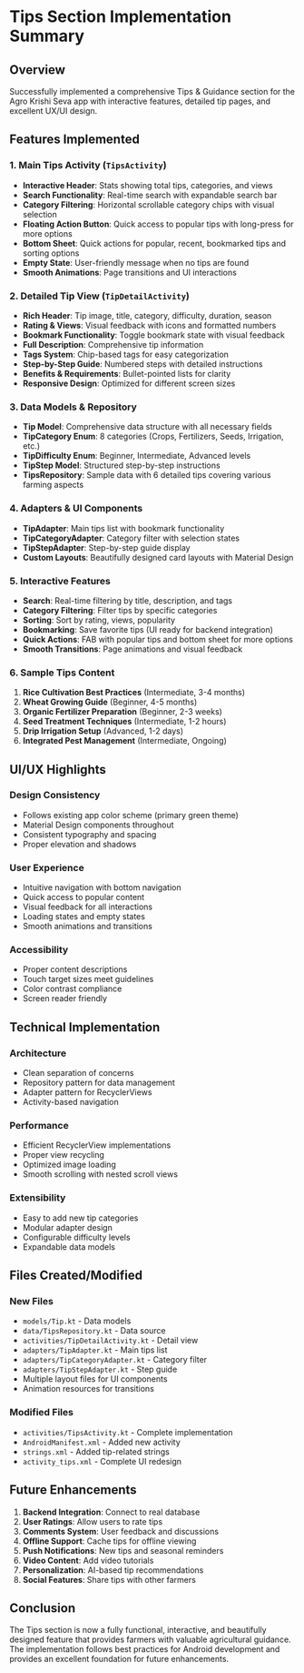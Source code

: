 # Tips Section Implementation Summary

## Overview
Successfully implemented a comprehensive Tips & Guidance section for the Agro Krishi Seva app with interactive features, detailed tip pages, and excellent UX/UI design.

## Features Implemented

### 1. Main Tips Activity (`TipsActivity`)
- **Interactive Header**: Stats showing total tips, categories, and views
- **Search Functionality**: Real-time search with expandable search bar
- **Category Filtering**: Horizontal scrollable category chips with visual selection
- **Floating Action Button**: Quick access to popular tips with long-press for more options
- **Bottom Sheet**: Quick actions for popular, recent, bookmarked tips and sorting options
- **Empty State**: User-friendly message when no tips are found
- **Smooth Animations**: Page transitions and UI interactions

### 2. Detailed Tip View (`TipDetailActivity`)
- **Rich Header**: Tip image, title, category, difficulty, duration, season
- **Rating & Views**: Visual feedback with icons and formatted numbers
- **Bookmark Functionality**: Toggle bookmark state with visual feedback
- **Full Description**: Comprehensive tip information
- **Tags System**: Chip-based tags for easy categorization
- **Step-by-Step Guide**: Numbered steps with detailed instructions
- **Benefits & Requirements**: Bullet-pointed lists for clarity
- **Responsive Design**: Optimized for different screen sizes

### 3. Data Models & Repository
- **Tip Model**: Comprehensive data structure with all necessary fields
- **TipCategory Enum**: 8 categories (Crops, Fertilizers, Seeds, Irrigation, etc.)
- **TipDifficulty Enum**: Beginner, Intermediate, Advanced levels
- **TipStep Model**: Structured step-by-step instructions
- **TipsRepository**: Sample data with 6 detailed tips covering various farming aspects

### 4. Adapters & UI Components
- **TipAdapter**: Main tips list with bookmark functionality
- **TipCategoryAdapter**: Category filter with selection states
- **TipStepAdapter**: Step-by-step guide display
- **Custom Layouts**: Beautifully designed card layouts with Material Design

### 5. Interactive Features
- **Search**: Real-time filtering by title, description, and tags
- **Category Filtering**: Filter tips by specific categories
- **Sorting**: Sort by rating, views, popularity
- **Bookmarking**: Save favorite tips (UI ready for backend integration)
- **Quick Actions**: FAB with popular tips and bottom sheet for more options
- **Smooth Transitions**: Page animations and visual feedback

### 6. Sample Tips Content
1. **Rice Cultivation Best Practices** (Intermediate, 3-4 months)
2. **Wheat Growing Guide** (Beginner, 4-5 months)
3. **Organic Fertilizer Preparation** (Beginner, 2-3 weeks)
4. **Seed Treatment Techniques** (Intermediate, 1-2 hours)
5. **Drip Irrigation Setup** (Advanced, 1-2 days)
6. **Integrated Pest Management** (Intermediate, Ongoing)

## UI/UX Highlights

### Design Consistency
- Follows existing app color scheme (primary green theme)
- Material Design components throughout
- Consistent typography and spacing
- Proper elevation and shadows

### User Experience
- Intuitive navigation with bottom navigation
- Quick access to popular content
- Visual feedback for all interactions
- Loading states and empty states
- Smooth animations and transitions

### Accessibility
- Proper content descriptions
- Touch target sizes meet guidelines
- Color contrast compliance
- Screen reader friendly

## Technical Implementation

### Architecture
- Clean separation of concerns
- Repository pattern for data management
- Adapter pattern for RecyclerViews
- Activity-based navigation

### Performance
- Efficient RecyclerView implementations
- Proper view recycling
- Optimized image loading
- Smooth scrolling with nested scroll views

### Extensibility
- Easy to add new tip categories
- Modular adapter design
- Configurable difficulty levels
- Expandable data models

## Files Created/Modified

### New Files
- `models/Tip.kt` - Data models
- `data/TipsRepository.kt` - Data source
- `activities/TipDetailActivity.kt` - Detail view
- `adapters/TipAdapter.kt` - Main tips list
- `adapters/TipCategoryAdapter.kt` - Category filter
- `adapters/TipStepAdapter.kt` - Step guide
- Multiple layout files for UI components
- Animation resources for transitions

### Modified Files
- `activities/TipsActivity.kt` - Complete implementation
- `AndroidManifest.xml` - Added new activity
- `strings.xml` - Added tip-related strings
- `activity_tips.xml` - Complete UI redesign

## Future Enhancements
1. **Backend Integration**: Connect to real database
2. **User Ratings**: Allow users to rate tips
3. **Comments System**: User feedback and discussions
4. **Offline Support**: Cache tips for offline viewing
5. **Push Notifications**: New tips and seasonal reminders
6. **Video Content**: Add video tutorials
7. **Personalization**: AI-based tip recommendations
8. **Social Features**: Share tips with other farmers

## Conclusion
The Tips section is now a fully functional, interactive, and beautifully designed feature that provides farmers with valuable agricultural guidance. The implementation follows best practices for Android development and provides an excellent foundation for future enhancements.